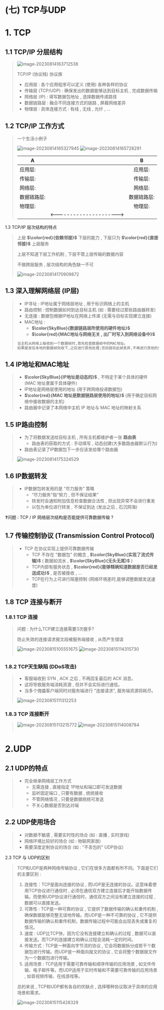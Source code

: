 # (七) TCP与UDP

# 1. TCP

## 1.1 TCP/IP 分层结构

><img src="./assets/image-20230814163712538.png" alt="image-20230814163712538" />
>
>TCP/IP (协议栈) 协议族
>
>- 应用层 : 各个应用程序可以定义 (使用) 各种各样的协议
>- 传输层 (TCP/UDP) : 确保发出的数据能够达到目标主机 , 完成数据传输
>- 网络层 (IP) : 填写数据包地址 , 选择数据传递路径
>- 数据链路层 : 融合不同连接方式的链路 , 屏蔽网络差异
>- 物理层 : 具体连接方式 : 有线 , 无线 , 光纤 , ...

## 1.2 TCP/IP 工作方式

>一个生活小例子
>
><img src="./assets/image-20230814165327945.png" alt="image-20230814165327945" />
>
><img src="./assets/image-20230814165728291.png" alt="image-20230814165728291" />
>
>| A           |                         |      B      |
>| ----------- | :---------------------: | :---------: |
>| 应用层:     |                         |   应用层:   |
>| 传输层:     |                         |   传输层:   |
>| 网络层:     |                         |   网络层:   |
>| 数据链路层: |                         | 数据链路层: |
>| 物理层:     |                         |   物理层:   |
>|             | <---------------------> |             |

1.3 TCP/IP 层次结构的特点

>上层 **$\color{red}{依赖邻接}$** 下层的能力 , 下层只为 **$\color{red}{直接邻接}$** 上层服务
>
>上层不知道下层工作机制 , 下层不管上层传输的数据内容
>
>不做跨层服务 , 层次结构的角色缺一不可
>
><img src="./assets/image-20230814170909872.png" alt="image-20230814170909872" />

## 1.3 深入理解网络层 (IP层)

>- IP寻址 : IP地址属于网络层地址 , 用于标识网络上的主机
>- 路由控制 : 控制数据如何到达目标主机 (如 : 需要经过那些路由器转发)
>- 无连接 : 数据包根据IP地址在网络上传递 (无需与目标实现建立连接)
>- MAC地址 :
>   - **$\color{SkyBlue}{数据链路层所使用的硬件地址}$**
>   - **$\color{red}{MAC地址与网络无关 , 出厂时写入到网络设备中}$**
>
>```tex
>当主机从网络上每收到一个数据帧时,首先检查数据帧中的MAC地址。
>如果是发往本地的数据帧则收下,之后进行其他处理;否则就将此帧丢弃,不再进行其他的处理
>```
>

## 1.4 IP地址和MAC地址

>- **$\color{SkyBlue}{IP地址是动态的}$** , 不特定于某个具体的硬件 (MAC 地址隶属于具体硬件)
>- IP地址是网络层使用的地址 (用于跨网络投递数据包)
>- **$\color{red}{MAC 地址是数据链路层使用的地址}$** (用于确定目标网络中接收数据的主机)
>- 路由器中记录了本网络中主机 IP 地址与 MAC 地址的映射关系

## 1.5 IP路由控制

>- 为了将数据发送给目标主机 , 所有主机都维护者一张 **路由表** 
>   - 路由表的获取的方式 : 手动填写 , 动态创建(大多数路由器默认行为)
>- 路由表记录了IP数据包下一步应该发给哪个路由器
>
><img src="./assets/image-20230814175324529.png" alt="image-20230814175324529" />

## 1.6 IP数据转发

>- IP数据包转发用的是 “尽力服务” 策略
>   - “尽力服务”指“努力 , 但不保证结果”
>   - 转发时会通知附加信息检查数据合法性 , 但出现异常不会进行重发
>   - 以包为单位进行转发 , 不保证到达 (发出之后 , 石沉网海)

❓问题 : TCP / IP 网络层次结构是否能提供可靠数据传输 ?

## 1.7 传输控制协议 (Transmission Control Protocol)

>- TCP 在协议实现上提供可靠数据传输
>   - TCP 不存在 "数据包" 的概念 , **$\color{SkyBlue}{实现了流式传输}$** ( 数据如流水 , **$\color{SkyBlue}{无头无尾}$** )
>   - TCP内部有服务状态 , **$\color{red}{能够精确知道数据是否已经发送成功}$** , 是否被接收 , ...
>   - TCP在行为上可进行阻塞控制 (网络环境差时,能够调整数据发送速度)

## 1.8 TCP 连接与断开

### 1.8.1 TCP 连接

>问题 : 为什么TCP建立连接需要3次握手?
>
>防止失效的连接请求报文段被服务端接收 , 从而产生错误
>
><img src="./assets/image-20230815105551675.png" alt="image-20230815105551675" />
>
><img src="./assets/image-20230815114315730.png" alt="image-20230815114315730" />
>
>```tex
>
>```
>
>

### 1.8.2 TCP天生缺陷 (DDoS攻击)

>- 客服端收到 SYN , ACK 之后 , 不再回复最后的 ACK 消息。
>- 这将导致服务端消耗资源 , 但并不会实际进行通信。
>- 当多个傀儡客户端同时对服务端进行 "连接请求", 服务端资源将耗尽。
>
><img src="./assets/image-20230815111312253.png" alt="image-20230815111312253" />

### 1.8.3 TCP 连接断开

><img src="./assets/image-20230815113215772.png" alt="image-20230815113215772" />
>
><img src="./assets/image-20230815114008784.png" alt="image-20230815114008784" />
>
>```tex
>
>```

# 2.UDP

## 2.1 UDP的特点

>- 完全继承网络层工作方式
>   - 无需连接 , 直接指定 1P地址和端口即可发送数据
>   - 监听固定端口 , 只要有数据 , 统统接收
>   - 不管网络情况 , 只要是数据统统可发送
>   - 不关心数据是否到达对端

## 2.2 UDP使用场合

>- 对数据不敏感 , 需要实时性的场合 (如 : 直播 , 实时游戏)
>- 网络环境比较好的场合 (如 : 物联网家居)
>- ﻿需要深度定制协议的场合 (如 : "不丢包的" UDP协议)

2.3 TCP 与 UDP的区别

>TCP和UDP是两种网络传输协议 , 它们在很多方面都有所不同。下面是它们的主要区别 : 
>
>1. 连接性：TCP是面向连接的协议 , 而UDP是无连接的协议。这意味着使用TCP协议进行通信时 , 必须在通信双方建立连接后才能开始数据传输。而使用UDP协议进行通信时，通信双方之间没有建立连接的过程 , 数据可以直接发送。
>2. 可靠性 : TCP是一种可靠的协议 , 它提供了数据传输的确认和重传机制 , 确保数据能够完整无误地传输。而UDP是一种不可靠的协议 , 它不提供数据传输的确认和重传机制，数据传输过程中可能会出现丢失或重复的情况。
>3. 速度 : UDP比TCP快，因为它没有连接建立和确认的过程 , 数据可以直接发送。而TCP的连接建立和确认过程会消耗一定的时间。
>4. 传输方式 : TCP是一种面向字节流的协议 , 它会将数据拆分成若干个数据包进行传输。而UDP是一种面向报文的协议 , 它会将整个数据报文作为一个数据包进行传输。
>5. 适用场景 : TCP适用于需要可靠传输和顺序传输的应用场景 , 如文件传输、电子邮件等。而UDP适用于实时传输和不需要可靠传输的应用场景 , 如音视频传输、在线游戏等。
>
>总的来说 , TCP和UDP都有各自的优缺点 , 选择哪种协议取决于具体的应用场景和需求。
>
><img src="./assets/image-20230815115428329.png" alt="image-20230815115428329" />

